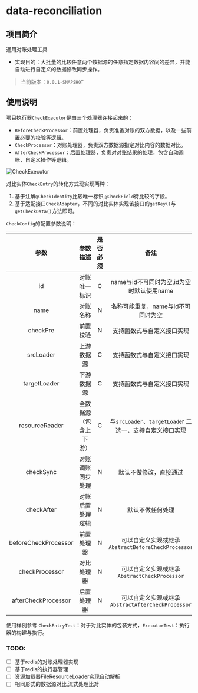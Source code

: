 # data-reconciliation

## 项目简介
通用对账处理工具
- 实现目的：大批量的比较任意两个数据源的任意指定数据内容间的差异，并能自动进行自定义的数据修改同步操作。
> 当前版本：`0.0.1-SNAPSHOT`

## 使用说明
项目执行器`CheckExecutor`是由三个处理器连接起来的：
- `BeforeCheckProcessor`：前置处理器，负责准备对账的双方数据，以及一些前置必要的校验等逻辑。
- `CheckProcessor`：对账处理器，负责双方数据源指定对比内容的数据对比。
- `AfterCheckProcessor`：后置处理器，负责对对账结果的处理，包含自动调账，自定义操作等逻辑。

![CheckExecutor](http://data.kugin.top/other%2FCheckExecutor.png)

对比实体`CheckEntry`的转化方式现实现两种：
1. 基于注解`@CheckIdentity`比较唯一标识,`@CheckField`待比较的字段。
2. 基于适配接口`CheckAdapter`，不同的对比实体实现该接口的`getKey()`与`getCheckData()`方法即可。


`CheckConfig`的配置参数说明：

|         参数         |        参数描述        | 是否必须 |                           备注                           |
| :------------------: | :--------------------: | :------: | :------------------------------------------------------: |
|          id          |      对账唯一标识      |    C     |        name与id不可同时为空,id为空时默认使用name         |
|         name         |        对账名称        |    N     |            名称可能重复，name与id不可同时为空            |
|       checkPre       |        前置校验        |    N     |                支持函数式与自定义接口实现                |
|      srcLoader       |       上游数据源       |    C     |                支持函数式与自定义接口实现                |
|     targetLoader     |       下游数据源       |    C     |                支持函数式与自定义接口实现                |
|    resourceReader    | 全数据源（包含上下游） |    C     | 与`srcLoader`、`targetLoade`r 二选一，支持自定义接口实现 |
|      checkSync       |    对账调账同步处理    |    N     |                  默认不做修改，直接通过                  |
|      checkAfter      |    对账后置处理逻辑    |    N     |                     默认不做任何处理                     |
| beforeCheckProcessor |       前置处理器       |    N     |    可以自定义实现或继承`AbstractBeforeCheckProcessor`    |
|    checkProcessor    |       对比处理器       |    N     |       可以自定义实现或继承`AbstractCheckProcessor`       |
| afterCheckProcessor  |       后置处理器       |    N     |    可以自定义实现或继承`AbstractAfterCheckProcessor`     |


使用样例参考 `CheckEntryTest`：对于对比实体的包装方式，`ExecutorTest`：执行器的构建与执行。


### TODO:
- [ ] 基于redis的对账处理器实现
- [ ] 基于redis的执行器管理
- [ ] 资源加载器FileResourceLoader实现自动解析
- [ ] 相同形式的数据源对比,流式处理比对